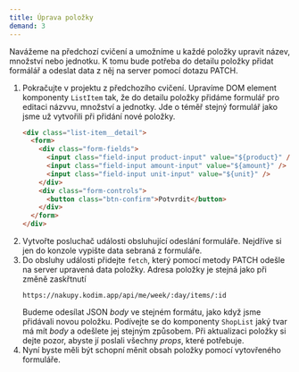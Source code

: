 ```yaml
---
title: Úprava položky
demand: 3
---
```


Navážeme na předchozí cvičení a umožníme u každé položky upravit název, množství nebo jednotku. K tomu bude potřeba do detailu položky přidat formálář a odeslat data z něj na server pomocí dotazu PATCH.

1. Pokračujte v projektu z předchozího cvičení. Upravíme DOM element komponenty `ListItem` tak, že do detailu položky přidáme formulář pro editaci názvvu, množství a jednotky. Jde o téměř stejný formulář jako jsme už vytvořili při přidání nové položky.
   ```html
   <div class="list-item__detail">
     <form>
       <div class="form-fields">
         <input class="field-input product-input" value="${product}" />
         <input class="field-input amount-input" value="${amount}" />
         <input class="field-input unit-input" value="${unit}" />
       </div>
       <div class="form-controls">
         <button class="btn-confirm">Potvrdit</button>
       </div>
     </form>
   </div>
   ```
1. Vytvořte posluchač události obsluhující odeslání formuláře. Nejdříve si jen do konzole vypište data sebraná z formuláře.
1. Do obsluhy události přidejte `fetch`, který pomocí metody PATCH odešle na server upravená data položky. Adresa položky je stejná jako při změně zaskřtnutí
   ```
   https://nakupy.kodim.app/api/me/week/:day/items/:id
   ```
   Budeme odesílat JSON _body_ ve stejném formátu, jako když jsme přidávali novou položku. Podívejte se do komponenty `ShopList` jaký tvar má mít _body_ a odešlete jej stejným způsobem. Při aktualizaci položky si dejte pozor, abyste jí poslali všechny _props_, které potřebuje.
1. Nyní byste měli být schopní měnit obsah položky pomocí vytovřeného formuláře.
